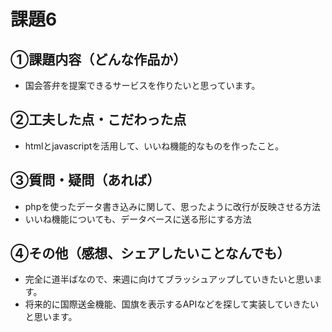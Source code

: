 # 課題6
## ①課題内容（どんな作品か）
- 国会答弁を提案できるサービスを作りたいと思っています。

## ②工夫した点・こだわった点
- htmlとjavascriptを活用して、いいね機能的なものを作ったこと。

## ③質問・疑問（あれば）
- phpを使ったデータ書き込みに関して、思ったように改行が反映させる方法
- いいね機能についても、データベースに送る形にする方法

## ④その他（感想、シェアしたいことなんでも）
- 完全に道半ばなので、来週に向けてブラッシュアップしていきたいと思います。
- 将来的に国際送金機能、国旗を表示するAPIなどを探して実装していきたいと思います。


